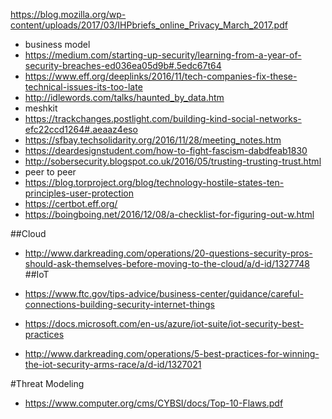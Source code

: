 https://blog.mozilla.org/wp-content/uploads/2017/03/IHPbriefs_online_Privacy_March_2017.pdf

* business model
* https://medium.com/starting-up-security/learning-from-a-year-of-security-breaches-ed036ea05d9b#.5edc67t64
* https://www.eff.org/deeplinks/2016/11/tech-companies-fix-these-technical-issues-its-too-late
* http://idlewords.com/talks/haunted_by_data.htm
* meshkit
* https://trackchanges.postlight.com/building-kind-social-networks-efc22ccd1264#.aeaaz4eso
* https://sfbay.techsolidarity.org/2016/11/28/meeting_notes.htm
* https://deardesignstudent.com/how-to-fight-fascism-dabdfeab1830
* http://sobersecurity.blogspot.co.uk/2016/05/trusting-trusting-trust.html
* peer to peer
* https://blog.torproject.org/blog/technology-hostile-states-ten-principles-user-protection
* https://certbot.eff.org/
* https://boingboing.net/2016/12/08/a-checklist-for-figuring-out-w.html

##Cloud
* http://www.darkreading.com/operations/20-questions-security-pros-should-ask-themselves-before-moving-to-the-cloud/a/d-id/1327748
##IoT

* https://www.ftc.gov/tips-advice/business-center/guidance/careful-connections-building-security-internet-things
* https://docs.microsoft.com/en-us/azure/iot-suite/iot-security-best-practices
* http://www.darkreading.com/operations/5-best-practices-for-winning-the-iot-security-arms-race/a/d-id/1327021

#Threat Modeling
* https://www.computer.org/cms/CYBSI/docs/Top-10-Flaws.pdf
